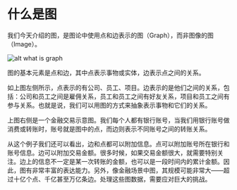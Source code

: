 # 什么是图

我们今天介绍的图，是图论中使用点和边表示的图（Graph），而非图像的图（Image）。

![alt what is graph](../../images/what-is-graph.png)

图的基本元素是点和边，其中点表示事物或实体，边表示点之间的关系。

如上图左侧所示，点表示的有公司、员工、项目。边表示的是他们之间的关系，包括：公司和员工之间是雇佣关系，员工和员工之间有好友关系，项目和员工之间有参与关系。也就是说，我们可以用图的方式来抽象表示事物和它们的关系。

上图右侧是一个金融交易示意图。我们每个人都有银行账号，当我们用银行账号做消费或转账时，账号就是图中的点，而边则表示不同账号之间的转账关系。

从这个例子我们还可以看出，边和点都可以附加信息。点可以附加账号所在银行和账号信息。边可以附加交易金额。很多时候，如果交易金额很大，就需要特别关注。边上的信息不一定是某一次转账的金额，也可以是一段时间内的累计金额。因此，图有非常丰富的表达能力。另外，像金融场景中图，其规模可能非常大——超过十亿个点、千亿甚至万亿条边。处理这些图数据，需要应对巨大的挑战。
